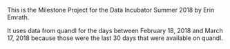 This is the Milestone Project for the Data Incubator Summer 2018 by Erin Emrath. 

It uses data from quandl for the days between February 18, 2018 and March 17, 2018 because those were the last 30 days that were available on quandl.
